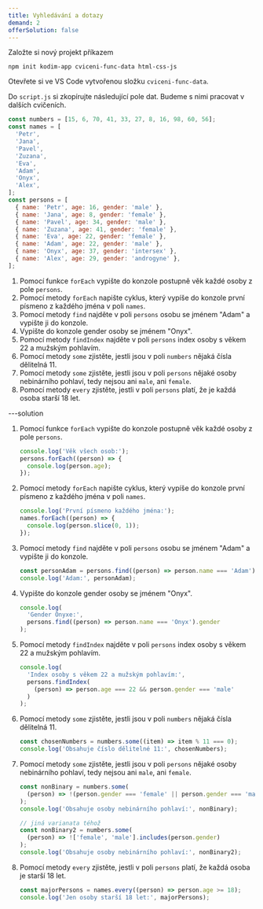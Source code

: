 ```yaml
---
title: Vyhledávání a dotazy
demand: 2
offerSolution: false
---
```


Založte si nový projekt příkazem

```shell
npm init kodim-app cviceni-func-data html-css-js
```

Otevřete si ve VS Code vytvořenou složku `cviceni-func-data`.

Do `script.js` si zkopírujte následující pole dat. Budeme s nimi pracovat v dalších cvičeních.

```js
const numbers = [15, 6, 70, 41, 33, 27, 8, 16, 98, 60, 56];
const names = [
  'Petr',
  'Jana',
  'Pavel',
  'Zuzana',
  'Eva',
  'Adam',
  'Onyx',
  'Alex',
];
const persons = [
  { name: 'Petr', age: 16, gender: 'male' },
  { name: 'Jana', age: 8, gender: 'female' },
  { name: 'Pavel', age: 34, gender: 'male' },
  { name: 'Zuzana', age: 41, gender: 'female' },
  { name: 'Eva', age: 22, gender: 'female' },
  { name: 'Adam', age: 22, gender: 'male' },
  { name: 'Onyx', age: 37, gender: 'intersex' },
  { name: 'Alex', age: 29, gender: 'androgyne' },
];
```

1. Pomocí funkce `forEach` vypište do konzole postupně věk každé osoby z pole `persons`.
1. Pomocí metody `forEach` napište cyklus, který vypíše do konzole první písmeno z každého
   jména v poli `names`.
1. Pomocí metody `find` najděte v poli `persons` osobu se jménem "Adam" a vypište ji do konzole.
1. Vypište do konzole gender osoby se jménem "Onyx".
1. Pomocí metody `findIndex` najděte v poli `persons` index osoby s věkem 22 a mužským pohlavím.
1. Pomocí metody `some` zjistěte, jestli jsou v poli `numbers` nějaká čísla dělitelná 11.
1. Pomocí metody `some` zjistěte, jestli jsou v poli `persons` nějaké osoby nebinárního pohlaví, tedy nejsou ani `male`, ani `female`.
1. Pomocí metody `every` zjistěte, jestli v poli `persons` platí, že je každá osoba starší 18 let.

---solution

1. Pomocí funkce `forEach` vypište do konzole postupně věk každé osoby z pole `persons`.

   ```js
   console.log('Věk všech osob:');
   persons.forEach((person) => {
     console.log(person.age);
   });
   ```

1. Pomocí metody `forEach` napište cyklus, který vypíše do konzole první písmeno z každého
   jména v poli `names`.

   ```js
   console.log('První písmeno každého jména:');
   names.forEach((person) => {
     console.log(person.slice(0, 1));
   });
   ```

1. Pomocí metody `find` najděte v poli `persons` osobu se jménem "Adam" a vypište ji do konzole.

   ```js
   const personAdam = persons.find((person) => person.name === 'Adam');
   console.log('Adam:', personAdam);
   ```

1. Vypište do konzole gender osoby se jménem "Onyx".

   ```js
   console.log(
     'Gender Onyxe:',
     persons.find((person) => person.name === 'Onyx').gender
   );
   ```

1. Pomocí metody `findIndex` najděte v poli `persons` index osoby s věkem 22 a mužským pohlavím.

   ```js
   console.log(
     'Index osoby s věkem 22 a mužským pohlavím:',
     persons.findIndex(
       (person) => person.age === 22 && person.gender === 'male'
     )
   );
   ```

1. Pomocí metody `some` zjistěte, jestli jsou v poli `numbers` nějaká čísla dělitelná 11.

   ```js
   const chosenNumbers = numbers.some((item) => item % 11 === 0);
   console.log('Obsahuje číslo dělitelné 11:', chosenNumbers);
   ```

1. Pomocí metody `some` zjistěte, jestli jsou v poli `persons` nějaké osoby nebinárního pohlaví, tedy nejsou ani `male`, ani `female`.

   ```js
   const nonBinary = numbers.some(
     (person) => !(person.gender === 'female' || person.gender === 'male')
   );
   console.log('Obsahuje osoby nebinárního pohlaví:', nonBinary);

   // jiná varianata téhož
   const nonBinary2 = numbers.some(
     (person) => !['female', 'male'].includes(person.gender)
   );
   console.log('Obsahuje osoby nebinárního pohlaví:', nonBinary2);
   ```

1. Pomocí metody `every` zjistěte, jestli v poli `persons` platí, že každá osoba je starší 18 let.

   ```js
   const majorPersons = names.every((person) => person.age >= 18);
   console.log('Jen osoby starší 18 let:', majorPersons);
   ```
